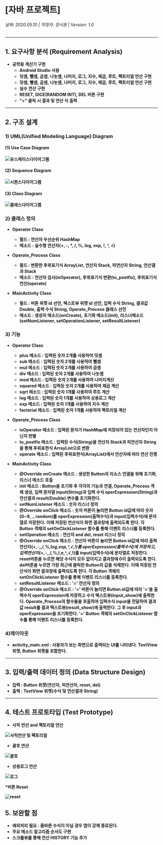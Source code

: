 # [자바 프로젝트]
###### 날짜: 2020.05.10 | 작정자: 정시원 | Version: 1.0
---------------

## <strong> 1. 요구사항 분석 (Requirement Analysis)
* 공학용 계산기 구현
  * Android Studio 사용
  * 덧셈, 뺄셈, 곱셈, 나눗셈, 나머지, 로그, 지수, 제곱, 루트, 팩토리얼 연산 구현
  * 덧셈, 뺄셈, 곱셈, 나눗셈, 나머지, 로그, 지수, 제곱, 루트, 팩토리얼 연산 구현
  * 실수 연산 구현
  * RESET, DICE(RANDOM INT), DEL 버튼 구현
  * "=" 클릭 시 결과 및 연산 식 출력
---------------------

## 2. 구조 설계
### 1) UML(Unified Modeling Language) Diagram
#### (1) Use Case Diagram
![유스케이스다이어그램](https://user-images.githubusercontent.com/72690336/117634518-f278c800-b1b9-11eb-9dcd-a95ed87272e7.jpg)

#### (2) Sequence Diagram
![시퀀스다이어그램](https://user-images.githubusercontent.com/72690336/117635238-98c4cd80-b1ba-11eb-9899-3cb02154d4c1.JPG)

#### (3) Class Diagram
![클래스다이어그램](https://user-images.githubusercontent.com/72690336/117635746-17ba0600-b1bb-11eb-944c-014e41ab6441.JPG)

### 2) 클래스 정의
* Operator Class 
  * 필드 : 연산자 우선순위 HashMap
  * 메소드 : 실수형 연산자(+, -, *, /, %, log, exp, !, ^, √)

* Operate_Process Class
   * 필드 : 변환한 후위표기식 ArrayList<String>, 연산자 Stack, 피연산자 String, 연산결과 Stack<Double>
   * 메소드 : 연산자 검사(isOperator), 후위표기식 변환(to_postfix), 후위표기식 연산(operate)

* MainActivity Class
   * 필드 : 버튼 위젯 id 선언, 텍스트뷰 위젯 id 선언, 입력 수식 String, 결과값 Double, 출력 수식 String, Operate_Process 클래스 선언
   * 메소드 : 생성자 메소드(onCreate), 초기화 메소드(init), 리스너메소드(setNumListener, setOperationListener, setResultListener)

### 3) 기능
* Operator Class
   * plus 메소드 : 입력된 숫자 2개를 사용하여 덧셈
   * sub 메소드 : 입력된 숫자 2개를 사용하여 뺄셈
   * mul 메소드 : 입력된 숫자 2개를 사용하여 곱셈
   * div 메소드 : 입력된 숫자 2개를 사용하여 나눗셈
   * mod 메소드 : 입력된 숫자 2개를 사용하여 나머지계산
   * squared 메소드 : 입력된 숫자 2개를 사용하여 제곱 계산
   * sqrt 메소드 : 입력된 숫자 1개를 사용하여 루트 계산
   * log 메소드 : 입력된 숫자 1개를 사용하여 상용로그 계산
   * exp 메소드 : 입력된 숫자 1개를 사용하여 지수 계산
   * factorial 메소드 : 입력된 숫자 1개를 사용하여 팩토리얼 계산

* Operate_Process Class
   * isOperator 메소드 : 입력된 문자가 HashMap에 저장되어 있는 연산자인지 아닌지 판별
   * to_postfix 메소드 : 입력된 수식(String)을 연산자 Stack과 피연산자 String을 통해 후위표현식 ArrayList<String>으로 변환
   * operate 메소드 : 입력된 후위표현식(ArrayList<String>)에서 연산자에 따라 연산 진행

* MainActivity Class
   * @Override onCreate 메소드 : 생성한 Button의 리소스 연결을 위해 초기화, 리스너 메소드 호출
   * init 메소드 : Button을 초기화 후 각각의 기능과 연결, Operate_Process 객체 생성, 입력 문자열 input(String)과 입력 수식 operExpression(String)과 연산결과 result(Double) 변수를 초기화한다.
   * setNumListener 메소드 : 숫자 리스너 정의
   * @Override onClick 메소드 : 숫자 버튼이 눌리면 Button id값에 따라 숫자(0~9, ., random)를 operExpression(출력수식)과 input(입력수식)에 문자열로 저장한다. 이때 저장된 연산식이 화면 결과창에 출력되도록 한다. 각 Button 객체의 setOnClickListener 함수를 통해 이벤트 리스너를 등록한다.
   * setOperation 메소드 : 연산자 and del, reset 리스너 정의
   * @Override onClick 메소드 : 연산자 버튼이 눌리면 Button id값에 따라 출력연산자(+,-,*,/,%,log,exp,^,√,!)를 operExpression(출력수식)에 저장하고,  입력연산자(+,-,*,/,%,l,e,^,√,!)를 input(입력수식)에 문자열로 저장한다. reset버튼을 누르면 해당 수식이 모두 없어지고 결과창에 0이 출력되도록 한다. del버튼을 누르면 가장 최근에 클릭한 Button의 값을 삭제한다. 이때 저장된 연산식이 화면 결과창에 출력되도록 한다. 각 Button 객체의 setOnClickListener 함수를 통해 이벤트 리스너를 등록한다. 
   * setResultListener 메소드 : '=' 연산자 정의
   * @Override onClick 메소드 : '=' 버튼이 눌리면 Button id값에 따라 '='을 출력수식 operExpression에 저장하고 수식 텍스트뷰(input_show)에 출력한다. Operate_Process의 함수들을 호출하여 입력수식 input을 전달하여 결과값 result를 결과 텍스트뷰(result_show)에 출력한다. 그 후 input과 operExpression을 초기화한다. '=' Button 객체의 setOnClickListener 함수를 통해 이벤트 리스너를 등록한다.

### 4)레이아웃
* activity_main.xml : 사용자가 보는 화면으로 출력되는 UI를 나타낸다. TextView 위젯, Button 위젯을 포함한다.
----------------------

## 3. 입력/출력 데이터 정의 (Data Structure Design)
* 입력 : Button 위젯(연산자, 피연산자, reset, del)
* 출력 : TextView 위젯(수식 및 연산결과 String)
---------------------

## 4. 테스트 프로토타입 (Test Prototype)
* 사칙 연산 and 팩토리얼 연산

![사칙연산 및 팩토리얼](https://user-images.githubusercontent.com/72690336/117684390-e871bc00-b1ef-11eb-843d-5a1482797cd4.png)

* 괄호 연산

![괄호](https://user-images.githubusercontent.com/72690336/117684470-faebf580-b1ef-11eb-9dc9-671a35d2954b.png)

* 상용로그 연산

![로그](https://user-images.githubusercontent.com/72690336/117684512-06d7b780-b1f0-11eb-8564-4fe319202429.png)

*버튼 Reset

![reset](https://user-images.githubusercontent.com/72690336/117685677-1b687f80-b1f1-11eb-8eaf-7021e7a2a39e.PNG)

## 5. 보완할 점
* 예외처리 필요 : 올바른 수식이 아닐 경우 앱이 강제 종료된다.
* 주요 메소드 알고리즘 순서도 구현
* 스크롤뷰를 통해 연산 HISTORY 기능 추가
